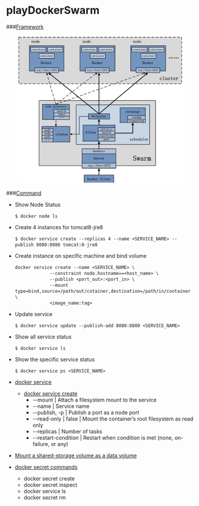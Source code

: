 # playDockerSwarm

###[Framework](https://yeasy.gitbooks.io/docker_practice/content/swarm/intro.html)
<p align="center">
  <img src="./swarm.png" width="450"/>
</p>

###[Command](https://github.com/docker/docker/tree/master/docs/reference/commandline)

- Show Node Status
  
   ```
   $ docker node ls
   ```
- Create 4 instances for tomcat8-jre8

    ```
    $ docker service create --replicas 4 --name <SERVICE_NAME> --publish 8080:8080 tomcat:8-jre8
    ```
- Create instance on specific machine and bind volume
  
  ```
  docker service create --name <SERVICE_NAME> \
			   --constraint node.hostname==<host_name> \
			   --publish <port_out>:<port_in> \
			   --mount type=bind,source=/path/out/cotainer,destination=/path/in/container \
			   <image_name:tag>
  ```
- Update service 
  
   ```
   $ docker service update --publish-add 8080:8080 <SERVICE_NAME>
   ```
   
- Show all service status

  ```
  $ docker service ls
  ```  
- Show the specific service status

  ```
  $ docker service ps <SERVICE_NAME>
  ```
- [docker service](https://docs.docker.com/engine/reference/commandline/service/)
  - [docker service create](https://github.com/docker/docker/blob/master/docs/reference/commandline/service_create.md)
    - --mount | Attach a filesystem mount to the service
    - --name | Service name
    - --publish, -p | 	Publish a port as a node port
    - --read-only | false | Mount the container’s root filesystem as read only
    - --replicas | Number of tasks
    - --restart-condition | 	Restart when condition is met (none, on-failure, or any)

- [Mount a shared-storage volume as a data volume](https://docs.docker.com/engine/tutorials/dockervolumes/#/mount-a-shared-storage-volume-as-a-data-volume)

  
- [docker secret commands](https://docs.docker.com/engine/swarm/secrets/)
  - docker secret create
  - docker secret inspect
  - docker service ls
  - docker secret rm
